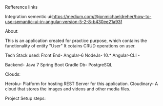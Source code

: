 Refference links

Integration sementic ui:https://medium.com/@jonmichaeldreher/how-to-use-semantic-ui-in-angular-version-5-2-8-b430ee21a93f


About:

This is an application created for practice purpose, which contains the functionality of entity "User"
It cotains CRUD operations on user.


Tech Stack used:
Front End- Angular-6
NodeJs- 10.* 
Angular-CLI - 


Backend- Java 7
Spring Boot
Gradle
Db- PostgreSQL

Clouds:

Heroku- Platform for hosting REST Server for this application.
Cloudinary- A cloud that stores the images and videos and other media files.



Project Setup steps:
